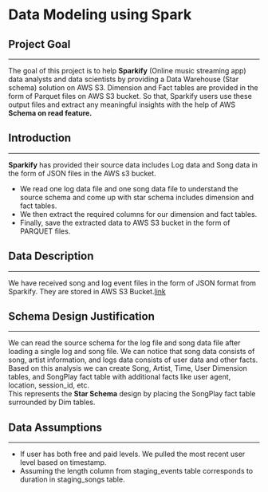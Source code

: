 # Data Modeling using Spark

## Project Goal
________________________________
The goal of this project is to help **Sparkify** (Online music streaming app) data analysts and data scientists by providing a Data Warehouse (Star schema) solution on AWS S3. Dimension and Fact tables are provided in the form of Parquet files on AWS S3 bucket. So that, Sparkify users use these output files and extract any meaningful insights with the help of AWS **Schema on read feature.**

## Introduction
_____________
**Sparkify** has provided their source data includes Log data and Song data in the form of JSON files in the AWS s3 bucket.
* We read one log data file and one song data file to understand the source schema and come up with star schema includes dimension and fact tables.
* We then extract the required columns for our dimension and fact tables.
* Finally, save the extracted data to AWS S3 bucket in the form of PARQUET files.

## Data Description
___________________
We have received song and log event files in the form of JSON format from Sparkify. They are stored in AWS S3 Bucket.[link](https://s3.console.aws.amazon.com/s3/buckets/udacity-dend?region=us-west-2&tab=objects)

## Schema Design Justification
___________________________
We can read the source schema for the log file and song data file after loading a single log and song file.
We can notice that song data consists of song, artist information, and logs data consists of user data and other facts.   
Based on this analysis we can create Song, Artist, Time, User Dimension tables, and SongPlay fact table with additional facts like user agent, location, session_id, etc.  
This represents the **Star Schema** design by placing the SongPlay fact table surrounded by Dim tables.


## Data Assumptions
______________________________________
* If user has both free and paid levels. We pulled the most recent user level based on timestamp.
* Assuming the length column from staging_events table corresponds to duration in staging_songs table.




